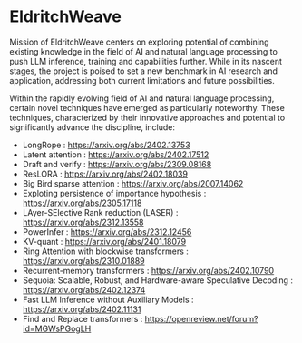 # EldritchWeave

Mission of EldritchWeave centers on exploring potential of combining existing knowledge in the field of AI and natural language processing to push LLM inference, training and capabilities further.
While in its nascent stages, the project is poised to set a new benchmark in AI research and application, addressing both current limitations and future possibilities.

Within the rapidly evolving field of AI and natural language processing, certain novel techniques have emerged as particularly noteworthy. 
These techniques, characterized by their innovative approaches and potential to significantly advance the discipline, include:
 - LongRope : https://arxiv.org/abs/2402.13753
 - Latent attention : https://arxiv.org/abs/2402.17512
 - Draft and verify : https://arxiv.org/abs/2309.08168
 - ResLORA : https://arxiv.org/abs/2402.18039
 - Big Bird sparse attention : https://arxiv.org/abs/2007.14062
 - Exploting persistence of importance hypothesis : https://arxiv.org/abs/2305.17118
 - LAyer-SElective Rank reduction (LASER) : https://arxiv.org/abs/2312.13558
 - PowerInfer : https://arxiv.org/abs/2312.12456
 - KV-quant : https://arxiv.org/abs/2401.18079
 - Ring Attention with blockwise transformers : https://arxiv.org/abs/2310.01889
 - Recurrent-memory transformers : https://arxiv.org/abs/2402.10790
 - Sequoia: Scalable, Robust, and Hardware-aware Speculative Decoding : https://arxiv.org/abs/2402.12374
 - Fast LLM Inference without Auxiliary Models : https://arxiv.org/abs/2402.11131
 - Find and Replace transformers : https://openreview.net/forum?id=MGWsPGogLH
